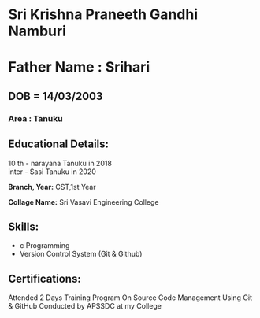 #  Sri Krishna Praneeth Gandhi Namburi

# Father Name : Srihari

## DOB = 14/03/2003

### Area : Tanuku

## Educational Details:

10 th - narayana Tanuku in 2018   
inter - Sasi Tanuku in 2020

**Branch, Year:** CST,1st Year

**Collage Name:** Sri Vasavi Engineering College

## Skills:

- c Programming
- Version Control System (Git & Github)

## Certifications:

Attended 2 Days Training Program On Source Code Management Using Git & GitHub Conducted by APSSDC at my College 

